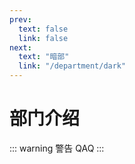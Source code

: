 ```yaml
---
prev:
  text: false
  link: false
next:
  text: "暗部"
  link: "/department/dark"
---
```


# 部门介绍

::: warning 警告
QAQ
:::